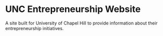 # UNC Entrepreneurship Website

A site built for University of Chapel Hill to provide information about their entrepreneurship initiatives.
